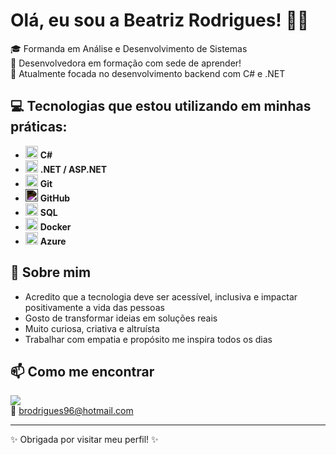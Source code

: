 # Olá, eu sou a Beatriz Rodrigues! 👩‍💻

🎓 Formanda em Análise e Desenvolvimento de Sistemas  
🚀 Desenvolvedora em formação com sede de aprender!  
🌱 Atualmente focada no desenvolvimento backend com C# e .NET  


## 💻 Tecnologias que estou utilizando em minhas práticas:

- <img src="https://cdn.jsdelivr.net/gh/devicons/devicon/icons/csharp/csharp-original.svg" width="20"/> **C#**
- <img src="https://cdn.jsdelivr.net/gh/devicons/devicon/icons/dot-net/dot-net-plain.svg" width="20"/> **.NET / ASP.NET**
- <img src="https://cdn.jsdelivr.net/gh/devicons/devicon/icons/git/git-original.svg" width="20"/> **Git**
- <img src="https://cdn.jsdelivr.net/gh/devicons/devicon/icons/github/github-original.svg" width="20" style="filter: invert(1);"/> **GitHub**
- <img src="https://cdn.jsdelivr.net/gh/devicons/devicon/icons/sqlite/sqlite-original.svg" width="20"/> **SQL**
- <img src="https://cdn.jsdelivr.net/gh/devicons/devicon/icons/docker/docker-original.svg" width="20"/> **Docker**
- <img src="https://cdn.jsdelivr.net/gh/devicons/devicon/icons/azure/azure-original.svg" width="20"/> **Azure**
 

## 💬 Sobre mim

- Acredito que a tecnologia deve ser acessível, inclusiva e impactar positivamente a vida das pessoas
- Gosto de transformar ideias em soluções reais
- Muito curiosa, criativa e altruísta 
- Trabalhar com empatia e propósito me inspira todos os dias

## 📫 Como me encontrar

[<img src="https://img.shields.io/badge/LinkedIn-0077B5?style=flat&logo=linkedin&logoColor=white"/>](https://www.linkedin.com/in/beatriz-rodrigues96/)  
📧 brodrigues96@hotmail.com

---

✨ Obrigada por visitar meu perfil! ✨
